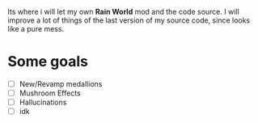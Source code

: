 Its where i will let my own **Rain World** mod and the code source.
I will improve a lot of things of the last version of my source code, since looks like a pure mess.

# Some goals
- [ ] New/Revamp medallions
- [ ] Mushroom Effects
- [ ] Hallucinations
- [ ] idk
